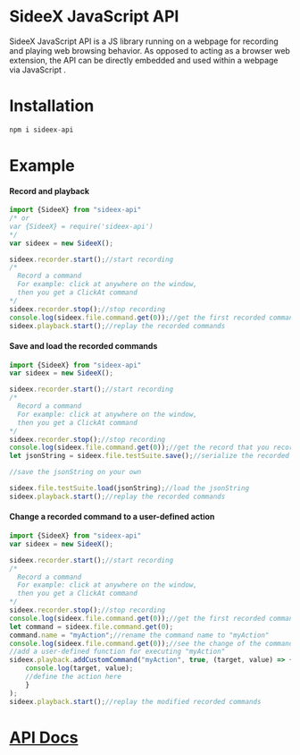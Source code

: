 <!-- <style>
.First {
  background-color:#e7e8e3;
}
</style> -->
#  <span class="First">SideeX JavaScript API</span>

SideeX JavaScript API is a JS library running on a webpage for recording and playing web browsing behavior. As opposed to acting as a browser web extension, the API can be directly embedded and used within a webpage via JavaScript .

#    Installation
```javascript
npm i sideex-api
```






#    Example
####  Record and playback
```javascript
import {SideeX} from "sideex-api" 
/* or
var {SideeX} = require('sideex-api') 
*/
var sideex = new SideeX();

sideex.recorder.start();//start recording
/* 
  Record a command
  For example: click at anywhere on the window,
  then you get a ClickAt command  
*/
sideex.recorder.stop();//stop recording
console.log(sideex.file.command.get(0));//get the first recorded command
sideex.playback.start();//replay the recorded commands
```


####  Save and load the recorded commands
```javascript
import {SideeX} from "sideex-api"
var sideex = new SideeX();

sideex.recorder.start();//start recording
/* 
  Record a command
  For example: click at anywhere on the window,
  then you get a ClickAt command  
*/
sideex.recorder.stop();//stop recording
console.log(sideex.file.command.get(0));//get the record that you recorded
let jsonString = sideex.file.testSuite.save();//serialize the recorded commands to a JSON string

//save the jsonString on your own

sideex.file.testSuite.load(jsonString);//load the jsonString
sideex.playback.start();//replay the recorded commands
```


####  Change a recorded command to a user-defined action
```javascript
import {SideeX} from "sideex-api"
var sideex = new SideeX();

sideex.recorder.start();//start recording
/* 
  Record a command
  For example: click at anywhere on the window,
  then you get a ClickAt command  
*/
sideex.recorder.stop();//stop recording
console.log(sideex.file.command.get(0));//get the first recorded command
let command = sideex.file.command.get(0);
command.name = "myAction";//rename the command name to "myAction"
console.log(sideex.file.command.get(0));//see the change of the command name
//add a user-defined function for executing "myAction"
sideex.playback.addCustomCommand("myAction", true, (target, value) => {
    console.log(target, value);
    //define the action here
    }
);
sideex.playback.start();//replay the modified recorded commands
```


 #    [API Docs](https://sideex.github.io/sideex-api)

